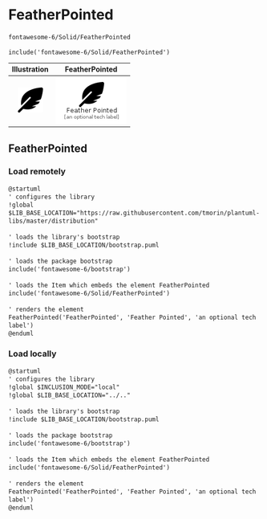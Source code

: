 # FeatherPointed


```text
fontawesome-6/Solid/FeatherPointed
```

```text
include('fontawesome-6/Solid/FeatherPointed')
```



| Illustration | FeatherPointed |
| :---: | :---: |
| ![illustration for Illustration](../../fontawesome-6/Solid/FeatherPointed.png) | ![illustration for FeatherPointed](../../fontawesome-6/Solid/FeatherPointed.Local.png) |




## FeatherPointed

### Load remotely
```plantuml
@startuml
' configures the library
!global $LIB_BASE_LOCATION="https://raw.githubusercontent.com/tmorin/plantuml-libs/master/distribution"

' loads the library's bootstrap
!include $LIB_BASE_LOCATION/bootstrap.puml

' loads the package bootstrap
include('fontawesome-6/bootstrap')

' loads the Item which embeds the element FeatherPointed
include('fontawesome-6/Solid/FeatherPointed')

' renders the element
FeatherPointed('FeatherPointed', 'Feather Pointed', 'an optional tech label')
@enduml
```

### Load locally
```plantuml
@startuml
' configures the library
!global $INCLUSION_MODE="local"
!global $LIB_BASE_LOCATION="../.."

' loads the library's bootstrap
!include $LIB_BASE_LOCATION/bootstrap.puml

' loads the package bootstrap
include('fontawesome-6/bootstrap')

' loads the Item which embeds the element FeatherPointed
include('fontawesome-6/Solid/FeatherPointed')

' renders the element
FeatherPointed('FeatherPointed', 'Feather Pointed', 'an optional tech label')
@enduml
```

